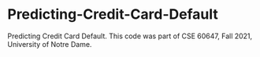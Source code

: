 # Predicting-Credit-Card-Default
Predicting Credit Card Default. This code was part of CSE 60647, Fall 2021, University of Notre Dame. 
